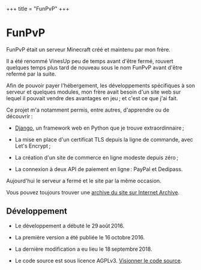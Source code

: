 +++
title = "FunPvP"
+++

# FunPvP

FunPvP était un serveur Minecraft créé et maintenu par mon frère.

Il a été renommé VinesUp peu de temps avant d'être fermé, rouvert quelques temps plus tard de nouveau sous le nom FunPvP avant d'être refermé par la suite.

Afin de pouvoir payer l'hébergement, les développements spécifiques à son serveur et quelques modules, mon frère avait besoin d'un site web sur lequel il pouvait vendre des avantages en jeu ; et c'est ce que j'ai fait.

Ce projet m'a notamment permis, entre autres, d'apprendre ou de découvrir :

- [Django](https://www.djangoproject.com/), un framework web en Python que je trouve extraordinnaire ;

- La mise en place d'un certificat TLS depuis la ligne de commande, avec Let's Encrypt ;

- La création d'un site de commerce en ligne modeste depuis zéro ;

- La connexion à deux API de paiement en ligne : PayPal et Dedipass.

Aujourd'hui le serveur a fermé et le site par la même occasion.

Vous pouvez toujours trouver une [archive du site sur Internet Archive](https://web.archive.org/web/20180224101930/https://funpvp.net/).

## Développement

- Le développement a débuté le 29 août 2016.

- La première version a été publiée le 16 octobre 2016.

- La dernière modification a eu lieu le 18 septembre 2018.

- Le code source est sous licence AGPLv3. [Visionner le code source](https://gitlab.com/yannicka/mc-website-python-skeleton).
